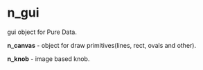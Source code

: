 n_gui
=====

gui object for Pure Data.

**n_canvas** - object for draw primitives(lines, rect, ovals and other).

**n_knob**   - image based knob.
